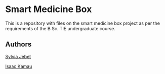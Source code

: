 # Smart Medicine Box

This is a repository with files on the smart medicine box project as per the requirements of the B Sc. TIE undergraduate course. 

## Authors

[Sylvia Jebet](https://github.com/sylviajebet)

[Isaac Kamau](https://github.com/Isaac007-ike)